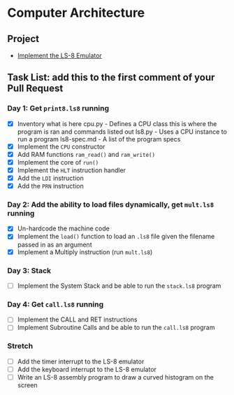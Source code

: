 # Computer Architecture

## Project

* [Implement the LS-8 Emulator](ls8/)

## Task List: add this to the first comment of your Pull Request

### Day 1: Get `print8.ls8` running

- [x] Inventory what is here
      cpu.py - Defines a CPU class this is where the program is ran and commands listed out
      ls8.py - Uses a CPU instance to run a program
      ls8-spec.md - A list of the program specs
- [x] Implement the `CPU` constructor
- [x] Add RAM functions `ram_read()` and `ram_write()`
- [x] Implement the core of `run()`
- [x] Implement the `HLT` instruction handler
- [x] Add the `LDI` instruction
- [x] Add the `PRN` instruction

### Day 2: Add the ability to load files dynamically, get `mult.ls8` running

- [x] Un-hardcode the machine code
- [x] Implement the `load()` function to load an `.ls8` file given the filename
      passed in as an argument
- [x] Implement a Multiply instruction (run `mult.ls8`)

### Day 3: Stack

- [ ] Implement the System Stack and be able to run the `stack.ls8` program

### Day 4: Get `call.ls8` running

- [ ] Implement the CALL and RET instructions
- [ ] Implement Subroutine Calls and be able to run the `call.ls8` program

### Stretch

- [ ] Add the timer interrupt to the LS-8 emulator
- [ ] Add the keyboard interrupt to the LS-8 emulator
- [ ] Write an LS-8 assembly program to draw a curved histogram on the screen
